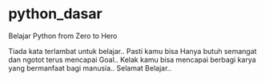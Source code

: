 # python_dasar
Belajar Python from Zero to Hero

Tiada kata terlambat untuk belajar..
Pasti kamu bisa 
Hanya butuh semangat dan ngotot terus mencapai Goal.. 
Kelak kamu bisa mencapai berbagi karya yang  bermanfaat bagi manusia.. 
Selamat Belajar..
